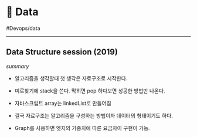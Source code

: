 # 🛟 Data

#Devops/data

---

## Data Structure  session (2019)

*summary*

* 알고리즘을 생각할때 첫 생각은 자료구조로 시작한다.

* 미로찾기에 stack을 쓴다. 막히면 pop 하다보면 성공한 방법만 나온다.

* 자바스크립트 array는 linkedList로 만들어짐

* 결국 자료구조는 알고리즘을 구성하는 방법이자 데이터의 형태이기도 하다.

* Graph를 사용하면 엣지의 가중치에 따른 요금차이 구현이 가능.